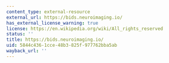 ```yaml
---
content_type: external-resource
external_url: https://bids.neuroimaging.io/
has_external_license_warning: true
license: https://en.wikipedia.org/wiki/All_rights_reserved
status: ''
title: https://bids.neuroimaging.io/
uid: 5844c436-1cce-48b3-825f-977762bba5ab
wayback_url: ''
---
```

